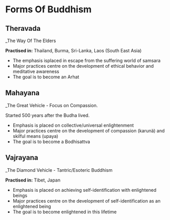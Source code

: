 
#  Forms Of Buddhism

## Theravada
_The Way Of The Elders  

**Practised in:** Thailand, Burma, Sri-Lanka, Laos (South East Asia)

-   The emphasis isplaced in escape from the suffering world of samsara
-   Major practices centre on the development of ethical behavior and meditative awareness
-   The goal is to become an Arhat


## Mahayana
_The Great Vehicle - Focus on Compassion.  

Started 500 years after the Budha lived.

-   Emphasis is placed on collective/universal enlightenment
-   Major practices centre on the development of compassion (karunä) and skilful means (upaya)
-   The goal is to become a Bodhisattva


## Vajrayana
_The Diamond Vehicle - Tantric/Esoteric Buddhism  

**Practised in:** Tibet, Japan

-   Emphasis is placed on achieving self-identification with enlightened beings
-   Major practices centre on the development of self-identification as an enlightened being
-   The goal is to become enlightened in this lifetime